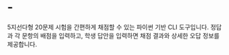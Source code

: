 # -
5지선다형 20문제 시험을 간편하게 채점할 수 있는 파이썬 기반 CLI 도구입니다. 정답과 각 문항의 배점을 입력하고, 학생 답안을 입력하면 채점 결과와 상세한 오답 정보를 제공합니다.
